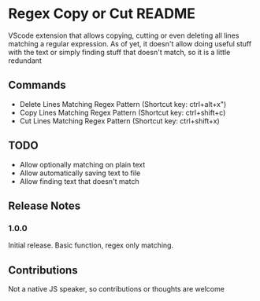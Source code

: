 # Regex Copy or Cut README

VScode extension that allows copying, cutting or even deleting all lines matching a regular expression. As of yet, it doesn't allow doing useful stuff with the text or simply finding stuff that doesn't match, so it is a little redundant

## Commands

* Delete Lines Matching Regex Pattern (Shortcut key: ctrl+alt+x")
* Copy Lines Matching Regex Pattern (Shortcut key: ctrl+shift+c)
* Cut Lines Matching Regex Pattern (Shortcut key: ctrl+shift+x)

## TODO 
* Allow optionally matching on plain text
* Allow automatically saving text to file 
* Allow finding text that doesn't match

## Release Notes

### 1.0.0
Initial release. Basic function, regex only matching.

## Contributions
Not a native JS speaker, so contributions or thoughts are welcome